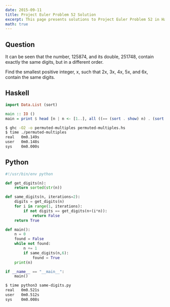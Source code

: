 ```yaml
---
date: 2015-09-11
title: Project Euler Problem 52 Solution
excerpt: This page presents solutions to Project Euler Problem 52 in Haskell and Python.
math: true
---
```



## Question

It can be seen that the number, 125874, and its double, 251748, contain exactly the same digits, but in a different order.

Find the smallest positive integer, x, such that 2x, 3x, 4x, 5x, and 6x, contain the same digits.







## Haskell

```haskell
import Data.List (sort)

main :: IO ()
main = print $ head [n | n <- [1..], all ((== (sort . show) n) . (sort . show) . (n*)) [1..6]]
```


```bash
$ ghc -O2 -o permuted-multiples permuted-multiples.hs
$ time ./permuted-multiples
real   0m0.149s
user   0m0.148s
sys    0m0.000s
```



## Python

```python
#!/usr/bin/env python

def get_digits(n):
    return sorted(str(n))

def same_digits(n, iterations=2):
    digits = get_digits(n)
    for i in range(1, iterations):
        if not digits == get_digits(n+(i*n)):
            return False
    return True

def main():
    n = 0
    found = False
    while not found:
        n += 1
        if same_digits(n,6):
            found = True
    print(n)

if __name__ == "__main__":
    main()
```


```bash
$ time python3 same-digits.py
real   0m0.521s
user   0m0.512s
sys    0m0.008s
```


